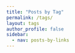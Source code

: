 ```yaml
---
title: "Posts by Tag"
permalink: /tags/
layout: tags
author_profile: false
sidebar:
  - nav: posts-by-links
---
```

